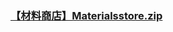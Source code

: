 ### [【材料商店】Materialsstore.zip](https://raw.githubusercontent.com/VaLueS6655/Genshin_Impact_Teleport/Raw/OptimizationCollectionPackage%2F%5BChinese%5DManualCollectPoint%282022-10-13%29%2F%E3%80%90%E4%BA%BA%E7%89%A9%E3%80%91Figure%2F%E3%80%90%E6%9D%90%E6%96%99%E5%95%86%E5%BA%97%E3%80%91Materialsstore.zip)

